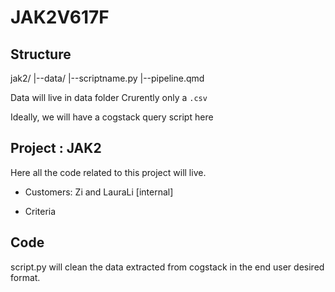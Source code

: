# JAK2V617F 


## Structure

jak2/
|--data/
|--scriptname.py
|--pipeline.qmd


Data will live in data folder
Crurently only a `.csv`

Ideally, we will have a cogstack query script here 

## Project : JAK2
Here all the code related to this project will live.

- Customers: Zi and LauraLi [internal]

- Criteria

## Code

script.py will clean the data extracted from cogstack in the end user desired format.